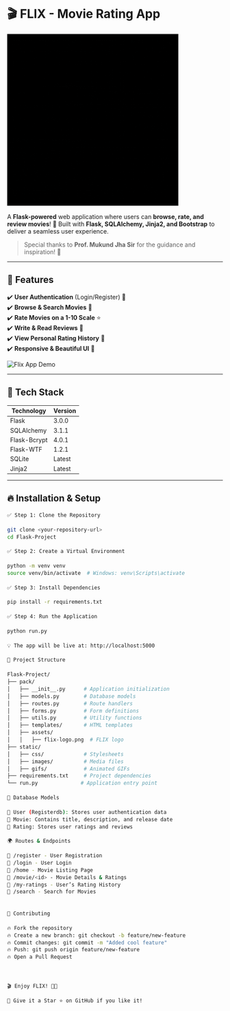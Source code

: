 # 🎬 FLIX - Movie Rating App  

<img src="pack/assets/Flix.gif" alt="FLIX Logo" width="400px">

A **Flask-powered** web application where users can **browse, rate, and review movies**! 🚀 Built with **Flask, SQLAlchemy, Jinja2, and Bootstrap** to deliver a seamless user experience.  

> Special thanks to **Prof. Mukund Jha Sir** for the guidance and inspiration! 🙌  

---

## 🌟 Features  

✔️ **User Authentication** (Login/Register) 🔐  
✔️ **Browse & Search Movies** 🔎  
✔️ **Rate Movies on a 1-10 Scale** ⭐  
✔️ **Write & Read Reviews** 📝  
✔️ **View Personal Rating History** 📜  
✔️ **Responsive & Beautiful UI** 🎨  

![Flix App Demo](https://media4.giphy.com/media/v1.Y2lkPTc5MGI3NjExNGZuNHhtdXI2eTRqc252cXZxZjg4OXVsbXB0aHIzb28yZGhienNnayZlcD12MV9pbnRlcm5hbF9naWZfYnlfaWQmY3Q9Zw/tmH5eUto7WumOdTvRG/giphy.gif)  

---

## 🚀 Tech Stack  

| Technology | Version |
|------------|---------|
| Flask | 3.0.0 |
| SQLAlchemy | 3.1.1 |
| Flask-Bcrypt | 4.0.1 |
| Flask-WTF | 1.2.1 |
| SQLite | Latest |
| Jinja2 | Latest |

---

## 🔥 Installation & Setup  
```bash
✅ Step 1: Clone the Repository  

git clone <your-repository-url>
cd Flask-Project

✅ Step 2: Create a Virtual Environment

python -m venv venv
source venv/bin/activate  # Windows: venv\Scripts\activate

✅ Step 3: Install Dependencies

pip install -r requirements.txt

✅ Step 4: Run the Application

python run.py

💡 The app will be live at: http://localhost:5000

📂 Project Structure

Flask-Project/
├── pack/
│   ├── __init__.py      # Application initialization
│   ├── models.py        # Database models
│   ├── routes.py        # Route handlers
│   ├── forms.py         # Form definitions
│   ├── utils.py         # Utility functions
│   ├── templates/       # HTML templates
│   ├── assets/
│   │   ├── flix-logo.png  # FLIX logo
├── static/
│   ├── css/             # Stylesheets
│   ├── images/          # Media files
│   ├── gifs/            # Animated GIFs
├── requirements.txt     # Project dependencies
└── run.py              # Application entry point

📜 Database Models

📌 User (Registerdb): Stores user authentication data
📌 Movie: Contains title, description, and release date
📌 Rating: Stores user ratings and reviews

🌍 Routes & Endpoints

📍 /register - User Registration
📍 /login - User Login
📍 /home - Movie Listing Page
📍 /movie/<id> - Movie Details & Ratings
📍 /my-ratings - User’s Rating History
📍 /search - Search for Movies


🤝 Contributing

🔥 Fork the repository
🔥 Create a new branch: git checkout -b feature/new-feature
🔥 Commit changes: git commit -m "Added cool feature"
🔥 Push: git push origin feature/new-feature
🔥 Open a Pull Request



🎬 Enjoy FLIX! 🍿✨

🚀 Give it a Star ⭐ on GitHub if you like it!

